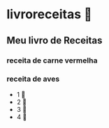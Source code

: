 # livroreceitas 🥘
## Meu livro de Receitas 
### receita de carne vermelha 
### receita de aves 
- 1 🐔
- 2 🍞
- 3 🐄
- 4 🐷
